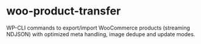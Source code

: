 # woo-product-transfer
WP-CLI commands to export/import WooCommerce products (streaming NDJSON) with optimized meta handling, image dedupe and update modes.
